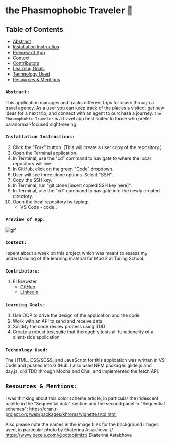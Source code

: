 # the Phasmophobic Traveler 👻

## Table of Contents
- [Abstract](#abstract)
- [Installation Instructios](#installation-instructions)
- [Preview of App](#preview-of-app)
- [Context](#context)
- [Contributors](#contributors)
- [Learning Goals](#learning-goals)
- [Technology Used](#technology-used)
- [Resources & Mentions](#resources--mentions)

### `Abstract:`
This application manages and tracks different trips for users through a travel agency. As a user you can keep track of the places a visited, get new ideas for a next trip, and connect with an agent to purchase a journey. `the Phasmophobic Traveler` is a travel app best suited to those who prefer paranormal-focused sight-seeing.

### `Installation Instructions:`
<!-- 1. [Click To Open Repo](https://github.com/KarrarQ/idea-Box) -->
2. Click the "Fork" button. (This will create a user copy of the repository.)
3. Open the Terminal application.
4. In Terminal, use the "cd" command to navigate to where the local repository will live.
5. In GitHub, click on the green "Code" dropdown.
6. User will see three clone options. Select "SSH".
7. Copy the SSH key.
8. In Terminal, run "git clone [insert copied SSH key here]".
9. In Terminal, use the "cd" command to navigate into the newly created directory.
10. Open the local repository by typing:
    * VS Code - code .

### `Preview of App:`
![gif](src/images/ezgif.phasmophobicApp.gif)

### `Context:`
I spent about a week on this project which was meant to assess my understanding of the learning material for Mod 2 at Turing School.

### `Contributors:`
1. El Brewster
    * [GitHub](https://github.com/ElBrewster)
    * [LinkedIn](https://www.linkedin.com/in/el-brewster-9817b0255/)

### `Learning Goals:`
1. Use OOP to drive the design of the application and the code
2. Work with an API to send and receive data
3. Solidify the code review process using TDD
4. Create a robust test suite that thoroughly tests all functionality of a client-side application

### `Technology Used:`
The HTML, CSS/SCSS, and JavaScript for this application was written in VS Code and pushed into GitHub. 
I also used NPM packages glide.js and day.js, did TDD through Mocha and Chai, and implemented the fetch API.

## `Resources & Mentions:`
I was thinking about this color scheme article, in particular the iridescent palette in the "Sequential data" section and the second panel in "Sequential schemes":
https://cran.r-project.org/web/packages/khroma/vignettes/tol.html

Also please note the names in the image files for the background images used, in particular photo by Ekaterina Astakhova:
// https://www.pexels.com/@octoptimist/ Ekaterina Astakhova
